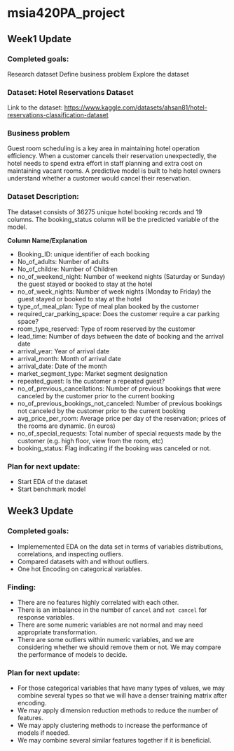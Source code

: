 # msia420PA_project

## Week1 Update

### Completed goals:
Research dataset
Define business problem
Explore the dataset

### Dataset: Hotel Reservations Dataset
Link to the dataset: https://www.kaggle.com/datasets/ahsan81/hotel-reservations-classification-dataset

### Business problem
Guest room scheduling is a key area in maintaining hotel operation efficiency. When a customer cancels their reservation unexpectedly, the hotel needs to spend extra effort in staff planning and extra cost on maintaining vacant rooms. A predictive model is built to help hotel owners understand whether a customer would cancel their reservation.

### Dataset Description:
The dataset consists of 36275 unique hotel booking records and 19 columns. The booking_status column will be the predicted variable of the model. 

**Column Name/Explanation**
- Booking_ID: unique identifier of each booking
- No_of_adults: Number of adults
- No_of_childre: Number of Children
- no_of_weekend_night: Number of weekend nights (Saturday or Sunday) the guest stayed or booked to stay at the hotel
- no_of_week_nights: Number of week nights (Monday to Friday) the guest stayed or booked to stay at the hotel
- type_of_meal_plan: Type of meal plan booked by the customer
- required_car_parking_space: Does the customer require a car parking space?
- room_type_reserved: Type of room reserved by the customer
- lead_time: Number of days between the date of booking and the arrival date
- arrival_year: Year of arrival date
- arrival_month: Month of arrival date
- arrival_date: Date of the month
- market_segment_type: Market segment designation
- repeated_guest: Is the customer a repeated guest?
- no_of_previous_cancellations: Number of previous bookings that were canceled by the customer prior to the current booking
- no_of_previous_bookings_not_canceled: Number of previous bookings not canceled by the customer prior to the current booking
- avg_price_per_room: Average price per day of the reservation; prices of the rooms are dynamic. (in euros)
- no_of_special_requests: Total number of special requests made by the customer (e.g. high floor, view from the room, etc)
- booking_status: Flag indicating if the booking was canceled or not.

### Plan for next update:
- Start EDA of the dataset
- Start benchmark model


## Week3 Update
### Completed goals:
- Implememented EDA on the data set in terms of variables distributions, correlations, and inspecting outliers.
- Compared datasets with and without outliers.
- One hot Encoding on categorical variables. 

### Finding:
- There are no features highly correlated with each other.
- There is an imbalance in the number of `cancel` and `not cancel` for response variables.
- There are some numeric variables are not normal and may need appropriate transformation.
- There are some outliers within numeric variables, and we are considering whether we should remove them or not. We may compare the performance of models   to decide.

### Plan for next update:
- For those categorical variables that have many types of values, we may combine several types so that we will have a denser training matrix after encoding. 
- We may apply dimension reduction methods to reduce the number of features.
- We may apply clustering methods to increase the performance of models if needed.
- We may combine several similar features together if it is beneficial. 

